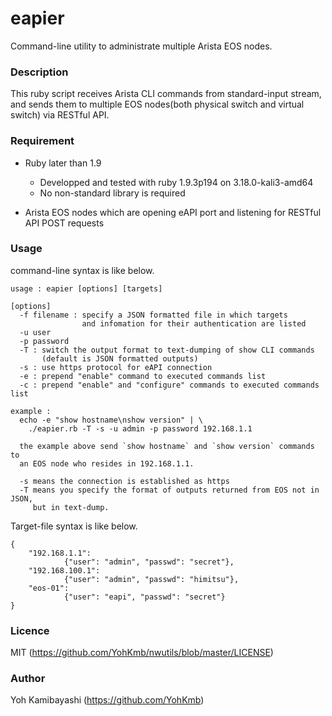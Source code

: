 eapier
====

Command-line utility to administrate multiple Arista EOS nodes.


### Description

This ruby script receives Arista CLI commands from standard-input stream, and sends them to multiple EOS nodes(both physical switch and virtual switch) via RESTful API.


### Requirement

 - Ruby later than 1.9
    - Developped and tested with ruby 1.9.3p194 on 3.18.0-kali3-amd64
    - No non-standard library is required

 - Arista EOS nodes which are opening eAPI port and listening for RESTful API POST requests


### Usage

command-line syntax is like below.

    usage : eapier [options] [targets]

    [options]
      -f filename : specify a JSON formatted file in which targets
                    and infomation for their authentication are listed
      -u user
      -p password
      -T : switch the output format to text-dumping of show CLI commands
           (default is JSON formatted outputs)
      -s : use https protocol for eAPI connection
      -e : prepend "enable" command to executed commands list
      -c : prepend "enable" and "configure" commands to executed commands list

    example :
      echo -e "show hostname\nshow version" | \
        ./eapier.rb -T -s -u admin -p password 192.168.1.1

      the example above send `show hostname` and `show version` commands to
      an EOS node who resides in 192.168.1.1.

      -s means the connection is established as https
      -T means you specify the format of outputs returned from EOS not in JSON,
         but in text-dump.


Target-file syntax is like below.

    {
        "192.168.1.1":
                {"user": "admin", "passwd": "secret"},
        "192.168.100.1":
                {"user": "admin", "passwd": "himitsu"},
        "eos-01":
                {"user": "eapi", "passwd": "secret"}
    }


### Licence

MIT (https://github.com/YohKmb/nwutils/blob/master/LICENSE)

### Author

Yoh Kamibayashi (https://github.com/YohKmb)

